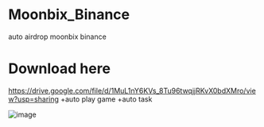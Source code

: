 # Moonbix_Binance
auto airdrop moonbix binance
# Download here
https://drive.google.com/file/d/1MuL1nY6KVs_8Tu96twqjjRKvX0bdXMro/view?usp=sharing
+auto play game
+auto task

![image](https://github.com/user-attachments/assets/1f954fd0-f9ff-4ab7-af6c-7dcd433ec461)
